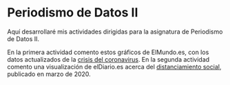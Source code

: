 # Periodismo de Datos II

Aquí desarrollaré mis actividades dirigidas para la asignatura de Periodismo de Datos II.

En la primera actividad comento estos gráficos de ElMundo.es, con los datos actualizados de la [crisis del coronavirus](https://www.elmundo.es/ciencia-y-salud/salud/2020/03/02/5e5cd4ebfc6c83632e8b4644.html). 
En la segunda actividad comento una visualización de elDiario.es acerca del [distanciamiento social](https://www.eldiario.es/sociedad/distanciamiento-social-grafico-contagios-quedarse_1_1104383.html), publicado en marzo de 2020. 
